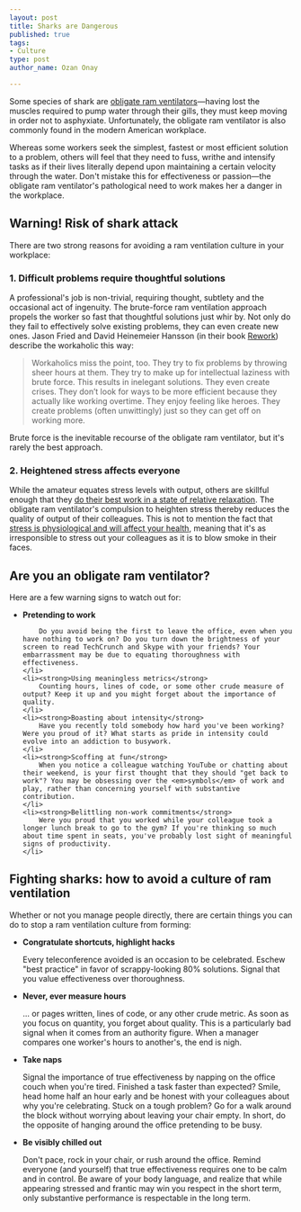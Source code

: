 ```yaml
--- 
layout: post
title: Sharks are Dangerous
published: true
tags: 
- Culture
type: post
author_name: Ozan Onay

---
```


Some species of shark are <a title="Shark Respiration" href="http://en.wikipedia.org/wiki/Shark#Respiration">obligate ram ventilators</a>—having lost the muscles required to pump water through their gills, they must keep moving in order not to asphyxiate. Unfortunately, the obligate ram ventilator is also commonly found in the modern American workplace.

Whereas some workers seek the simplest, fastest or most efficient solution to a problem, others will feel that they need to fuss, writhe and intensify tasks as if their lives literally depend upon maintaining a certain velocity through the water. Don't mistake this for effectiveness or passion—the obligate ram ventilator's pathological need to work makes her a danger in the workplace.

Warning! Risk of shark attack
-----------------------------

There are two strong reasons for avoiding a ram ventilation culture in your workplace:

<h3>1. Difficult problems require thoughtful solutions</h3>

A professional's job is non-trivial, requiring thought, subtlety and the occasional act of ingenuity. The brute-force ram ventilation approach propels the worker so fast that thoughtful solutions just whir by. Not only do they fail to effectively solve existing problems, they can even create new ones. Jason Fried and David Heinemeier Hansson (in their book <a title="Rework" href="http://37signals.com/rework/">Rework</a>) describe the workaholic this way:

<blockquote>Workaholics miss the point, too. They try to fix problems by throwing sheer hours at them. They try to make up for intellectual laziness with brute force. This results in inelegant solutions. They even create crises. They don’t look for ways to be more efficient because they actually like working overtime. They enjoy feeling like heroes. They create problems (often unwittingly) just so they can get off on working more.</blockquote>

Brute force is the inevitable recourse of the obligate ram ventilator, but it's rarely the best approach.

<h3>2. Heightened stress affects everyone</h3>

While the amateur equates stress levels with output, others are skillful enough that they <a href="http://en.wikipedia.org/wiki/Flow_(psychology)#Conditions_for_flow">do their best work in a state of relative relaxation</a>. The obligate ram ventilator's compulsion to heighten stress thereby reduces the quality of output of their colleagues. This is not to mention the fact that <a href="http://www.mayoclinic.com/health/stress/SR00001">stress is physiological and will affect your health</a>, meaning that it's as irresponsible to stress out your colleagues as it is to blow smoke in their faces.

Are you an obligate ram ventilator?
-----------------------------------

Here are a few warning signs to watch out for:

<ul>
	<li>
	    <strong>Pretending to work</strong>
        
        Do you avoid being the first to leave the office, even when you have nothing to work on? Do you turn down the brightness of your screen to read TechCrunch and Skype with your friends? Your embarrassment may be due to equating thoroughness with effectiveness.
    </li>
    <li><strong>Using meaningless metrics</strong>
        Counting hours, lines of code, or some other crude measure of output? Keep it up and you might forget about the importance of quality.
    </li>
	<li><strong>Boasting about intensity</strong>
        Have you recently told somebody how hard you've been working? Were you proud of it? What starts as pride in intensity could evolve into an addiction to busywork.
    </li>
	<li><strong>Scoffing at fun</strong>
        When you notice a colleague watching YouTube or chatting about their weekend, is your first thought that they should "get back to work"? You may be obsessing over the <em>symbols</em> of work and play, rather than concerning yourself with substantive contribution.
    </li>
	<li><strong>Belittling non-work commitments</strong>
        Were you proud that you worked while your colleague took a longer lunch break to go to the gym? If you're thinking so much about time spent in seats, you've probably lost sight of meaningful signs of productivity.
    </li>
</ul>


Fighting sharks: how to avoid a culture of ram ventilation
----------------------------------------------------------

Whether or not you manage people directly, there are certain things you can do to stop a ram ventilation culture from forming:
<ul>
	<li><strong>Congratulate shortcuts, highlight hacks</strong>

Every teleconference avoided is an occasion to be celebrated. Eschew "best practice" in favor of scrappy-looking 80% solutions. Signal that you value effectiveness over thoroughness.
    </li>
	<li><strong>Never, ever measure hours</strong>

... or pages written, lines of code, or any other crude metric. As soon as you focus on quantity, you forget about quality. This is a particularly bad signal when it comes from an authority figure. When a manager compares one worker's hours to another's, the end is nigh.
    </li>
	<li><strong>Take naps</strong>

Signal the importance of true effectiveness by napping on the office couch when you're tired. Finished a task faster than expected? Smile, head home half an hour early and be honest with your colleagues about why you're celebrating. Stuck on a tough problem? Go for a walk around the block without worrying about leaving your chair empty. In short, do the opposite of hanging around the office pretending to be busy.
</li>
	<li><strong>Be visibly chilled out</strong>

Don't pace, rock in your chair, or rush around the office. Remind everyone (and yourself) that true effectiveness requires one to be calm and in control. Be aware of your body language, and realize that while appearing stressed and frantic may win you respect in the short term, only substantive performance is respectable in the long term.
</li>
</ul>
